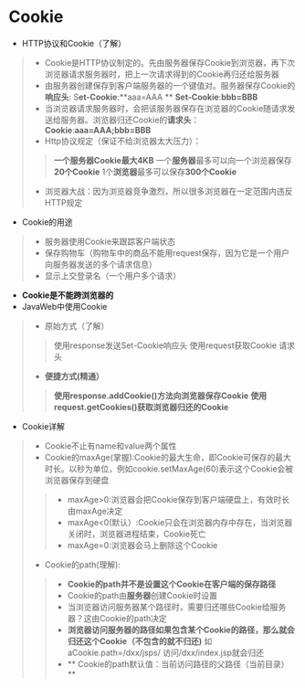 # Cookie
*  HTTP协议和Cookie（了解）
> * Cookie是HTTP协议制定的。先由服务器保存Cookie到浏览器，再下次浏览器请求服务器时，把上一次请求得到的Cookie再归还给服务器
>* 由服务器创建保存到客户端服务器的一个键值对。服务器保存Cookie的**响应头**:
S**et-Cookie**:**aaa=AAA **
**Set-Cookie**:**bbb=BBB**
>* 当浏览器请求服务器时，会把该服务器保存在浏览器的Cookie随请求发送给服务器。浏览器归还Cookie的**请求头**：
**Cookie**:**aaa=AAA;bbb=BBB**
>  * Http协议规定（保证不给浏览器太大压力）：
>> **一个服务器Cookie最大4KB**
一个**服务器**最多可以向一个浏览器保存**20个Cookie**
1个**浏览器**最多可以保存**300个Cookie**
>* 浏览器大战：因为浏览器竞争激烈，所以很多浏览器在一定范围内违反HTTP规定
* Cookie的用途
>* 服务器使用Cookie来跟踪客户端状态
>* 保存购物车（购物车中的商品不能用request保存，因为它是一个用户向服务器发送的多个请求信息）
>* 显示上交登录名（一个用户多个请求）
*  **Cookie是不能跨浏览器的**
* JavaWeb中使用Cookie
>* 原始方式（了解）
>> 使用response发送Set-Cookie响应头
>>使用request获取Cookie 请求头
>* **便捷方式(精通）**
>>**使用response.addCookie()方法向浏览器保存Cookie**
>>**使用request.getCookies()获取浏览器归还的Cookie**
* Cookie详解
>* Cookie不止有name和value两个属性
>* Cookie的maxAge(掌握):Cookie的最大生命，即Cookie可保存的最大时长。以秒为单位，例如cookie.setMaxAge(60)表示这个Cookie会被浏览器保存到硬盘
>>* maxAge>0:浏览器会把Cookie保存到客户端硬盘上，有效时长由maxAge决定
>>* maxAge<0(默认）:Cookie只会在浏览器内存中存在，当浏览器关闭时，浏览器进程结束，Cookie死亡
>>* maxAge=0:浏览器会马上删除这个Cookie
>* Cookie的path(理解):
>> *  **Cookie的path并不是设置这个Cookie在客户端的保存路径**
>>*  Cookie的path由**服务器**创建Cookie时设置
>>* 当浏览器访问服务器某个路径时，需要归还哪些Cookie给服务器？这由Cookie的path决定
>>* **浏览器访问服务器的路径如果包含某个Cookie的路径，那么就会归还这个Cookie（不包含的就不归还)**
如aCookie.path=/dxx/jsps/
访问/dxx/index.jsp就会归还
>> * ** Cookie的path默认值：当前访问路径的父路径（当前目录）**